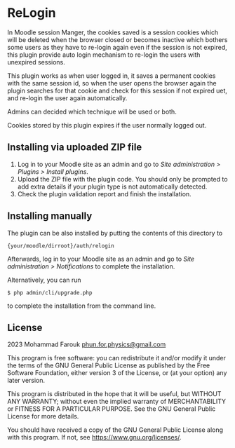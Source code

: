 # ReLogin #

In Moodle session Manger, the cookies saved is a session cookies which will be deleted when the browser closed or becomes inactive which bothers some users as they have to re-login again even if the session is not expired, this plugin provide auto login mechanism to re-login the users with unexpired sessions.

This plugin works as when user logged in, it saves a permanent cookies with the same session id, so when the user opens the browser again the plugin searches for that cookie and check for this session if not expired uet, and re-login the user again automatically.

Admins can decided which technique will be used or both.

Cookies stored by this plugin expires if the user normally logged out.

## Installing via uploaded ZIP file ##

1. Log in to your Moodle site as an admin and go to _Site administration >
   Plugins > Install plugins_.
2. Upload the ZIP file with the plugin code. You should only be prompted to add
   extra details if your plugin type is not automatically detected.
3. Check the plugin validation report and finish the installation.

## Installing manually ##

The plugin can be also installed by putting the contents of this directory to

    {your/moodle/dirroot}/auth/relogin

Afterwards, log in to your Moodle site as an admin and go to _Site administration >
Notifications_ to complete the installation.

Alternatively, you can run

    $ php admin/cli/upgrade.php

to complete the installation from the command line.

## License ##

2023 Mohammad Farouk <phun.for.physics@gmail.com>

This program is free software: you can redistribute it and/or modify it under
the terms of the GNU General Public License as published by the Free Software
Foundation, either version 3 of the License, or (at your option) any later
version.

This program is distributed in the hope that it will be useful, but WITHOUT ANY
WARRANTY; without even the implied warranty of MERCHANTABILITY or FITNESS FOR A
PARTICULAR PURPOSE.  See the GNU General Public License for more details.

You should have received a copy of the GNU General Public License along with
this program.  If not, see <https://www.gnu.org/licenses/>.
